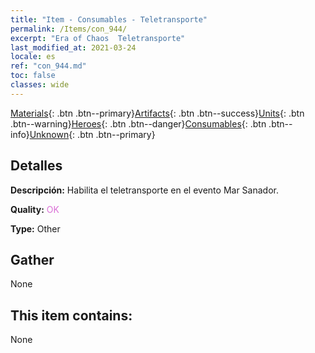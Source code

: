 ```yaml
---
title: "Item - Consumables - Teletransporte"
permalink: /Items/con_944/
excerpt: "Era of Chaos  Teletransporte"
last_modified_at: 2021-03-24
locale: es
ref: "con_944.md"
toc: false
classes: wide
---
```

 [Materials](/es/Items/){: .btn .btn--primary}[Artifacts](/es/Items/Artifacts/){: .btn .btn--success}[Units](/es/Items/Units/){: .btn .btn--warning}[Heroes](/es/Items/Heroes/){: .btn .btn--danger}[Consumables](/es/Items/Consumables/){: .btn .btn--info}[Unknown](/es/Items/Unknown/){: .btn .btn--primary}

## Detalles
 **Descripción:** Habilita el teletransporte en el evento Mar Sanador.

 **Quality:** <span style="color: #DA70D6">OK</span>

 **Type:** Other

## Gather

  None

## This item contains:

  None

